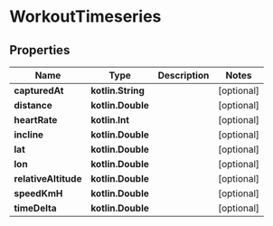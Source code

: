 
# WorkoutTimeseries

## Properties
Name | Type | Description | Notes
------------ | ------------- | ------------- | -------------
**capturedAt** | **kotlin.String** |  |  [optional]
**distance** | **kotlin.Double** |  |  [optional]
**heartRate** | **kotlin.Int** |  |  [optional]
**incline** | **kotlin.Double** |  |  [optional]
**lat** | **kotlin.Double** |  |  [optional]
**lon** | **kotlin.Double** |  |  [optional]
**relativeAltitude** | **kotlin.Double** |  |  [optional]
**speedKmH** | **kotlin.Double** |  |  [optional]
**timeDelta** | **kotlin.Double** |  |  [optional]



